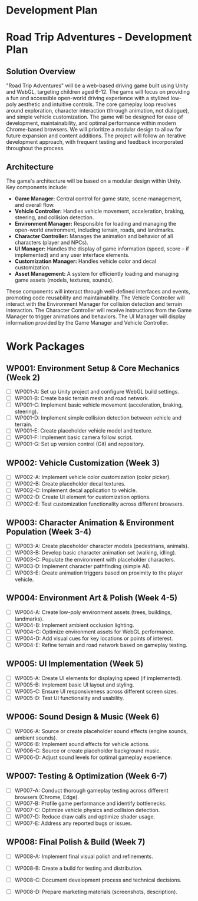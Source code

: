 # Development Plan

# Road Trip Adventures - Development Plan

## Solution Overview

"Road Trip Adventures" will be a web-based driving game built using Unity and WebGL, targeting children aged 6-12. The game will focus on providing a fun and accessible open-world driving experience with a stylized low-poly aesthetic and intuitive controls. The core gameplay loop revolves around exploration, character interaction (through animation, not dialogue), and simple vehicle customization.  The game will be designed for ease of development, maintainability, and optimal performance within modern Chrome-based browsers.  We will prioritize a modular design to allow for future expansion and content additions.  The project will follow an iterative development approach, with frequent testing and feedback incorporated throughout the process.

## Architecture

The game's architecture will be based on a modular design within Unity. Key components include:

*   **Game Manager:** Central control for game state, scene management, and overall flow.
*   **Vehicle Controller:** Handles vehicle movement, acceleration, braking, steering, and collision detection.
*   **Environment Manager:** Responsible for loading and managing the open-world environment, including terrain, roads, and landmarks.
*   **Character Controller:** Manages the animation and behavior of all characters (player and NPCs).
*   **UI Manager:** Handles the display of game information (speed, score – if implemented) and any user interface elements.
*   **Customization Manager:** Handles vehicle color and decal customization.
*   **Asset Management:**  A system for efficiently loading and managing game assets (models, textures, sounds).

These components will interact through well-defined interfaces and events, promoting code reusability and maintainability.  The Vehicle Controller will interact with the Environment Manager for collision detection and terrain interaction. The Character Controller will receive instructions from the Game Manager to trigger animations and behaviors. The UI Manager will display information provided by the Game Manager and Vehicle Controller.

# Work Packages

## WP001: Environment Setup & Core Mechanics (Week 2)

- [ ] WP001-A: Set up Unity project and configure WebGL build settings.
- [ ] WP001-B: Create basic terrain mesh and road network.
- [ ] WP001-C: Implement basic vehicle movement (acceleration, braking, steering).
- [ ] WP001-D: Implement simple collision detection between vehicle and terrain.
- [ ] WP001-E: Create placeholder vehicle model and texture.
- [ ] WP001-F: Implement basic camera follow script.
- [ ] WP001-G: Set up version control (Git) and repository.

## WP002: Vehicle Customization (Week 3)

- [ ] WP002-A: Implement vehicle color customization (color picker).
- [ ] WP002-B: Create placeholder decal textures.
- [ ] WP002-C: Implement decal application to vehicle.
- [ ] WP002-D: Create UI element for customization options.
- [ ] WP002-E: Test customization functionality across different browsers.

## WP003: Character Animation & Environment Population (Week 3-4)

- [ ] WP003-A: Create placeholder character models (pedestrians, animals).
- [ ] WP003-B: Develop basic character animation set (walking, idling).
- [ ] WP003-C: Populate the environment with placeholder characters.
- [ ] WP003-D: Implement character pathfinding (simple AI).
- [ ] WP003-E: Create animation triggers based on proximity to the player vehicle.

## WP004: Environment Art & Polish (Week 4-5)

- [ ] WP004-A: Create low-poly environment assets (trees, buildings, landmarks).
- [ ] WP004-B: Implement ambient occlusion lighting.
- [ ] WP004-C: Optimize environment assets for WebGL performance.
- [ ] WP004-D: Add visual cues for key locations or points of interest.
- [ ] WP004-E: Refine terrain and road network based on gameplay testing.

## WP005: UI Implementation (Week 5)

- [ ] WP005-A: Create UI elements for displaying speed (if implemented).
- [ ] WP005-B: Implement basic UI layout and styling.
- [ ] WP005-C: Ensure UI responsiveness across different screen sizes.
- [ ] WP005-D: Test UI functionality and usability.

## WP006: Sound Design & Music (Week 6)

- [ ] WP006-A: Source or create placeholder sound effects (engine sounds, ambient sounds).
- [ ] WP006-B: Implement sound effects for vehicle actions.
- [ ] WP006-C: Source or create placeholder background music.
- [ ] WP006-D: Adjust sound levels for optimal gameplay experience.

## WP007: Testing & Optimization (Week 6-7)

- [ ] WP007-A: Conduct thorough gameplay testing across different browsers (Chrome, Edge).
- [ ] WP007-B: Profile game performance and identify bottlenecks.
- [ ] WP007-C: Optimize vehicle physics and collision detection.
- [ ] WP007-D: Reduce draw calls and optimize shader usage.
- [ ] WP007-E: Address any reported bugs or issues.

## WP008: Final Polish & Build (Week 7)

- [ ] WP008-A: Implement final visual polish and refinements.
- [ ] WP008-B: Create a build for testing and distribution.
- [ ] WP008-C: Document development process and technical decisions.
- [ ] WP008-D: Prepare marketing materials (screenshots, description).

